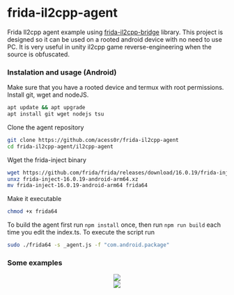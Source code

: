 # frida-il2cpp-agent
Frida Il2cpp agent example using <a href="https://github.com/vfsfitvnm/frida-il2cpp-bridge">frida-il2cpp-bridge</a> library. This project is designed so it can be used on a rooted android device with no need to use PC. It is very useful in unity il2cpp game reverse-engineering when the source is obfuscated.

### Instalation and usage (Android)
Make sure that you have a rooted device and termux with root permissions. Install git, wget and nodeJS.
```bash
apt update && apt upgrade
apt install git wget nodejs tsu
```

Clone the agent repository
```bash
git clone https://github.com/acess0r/frida-il2cpp-agent
cd frida-il2cpp-agent/il2cpp-agent
```

Wget the frida-inject binary
```bash
wget https://github.com/frida/frida/releases/download/16.0.19/frida-inject-16.0.19-android-arm64.xz
unxz frida-inject-16.0.19-android-arm64.xz
mv frida-inject-16.0.19-android-arm64 frida64
```

Make it executable
```bash
chmod +x frida64
```

To build the agent first run ``` npm install ``` once, then run ``` npm run build ``` each time you edit the index.ts. To execute the script run
```bash
sudo ./frida64 -s _agent.js -f "com.android.package"
```

### Some examples
<center><img src="https://github.com/acessors/frida-il2cpp-agent/blob/main/sample-trace.png?raw=true"></center>

<center><img src="https://github.com/acessors/frida-il2cpp-agent/blob/main/pg3d-trace.png?raw=true"></center>
